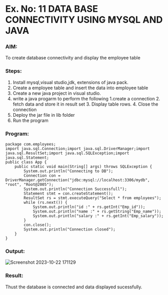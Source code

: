 # Ex. No: 11 DATA BASE CONNECTIVITY USING  MYSQL AND JAVA
### AIM: 
To create database connectivity and display the employee table 

### Steps:
1. Install mysql,visual studio,jdk, extensions of java pack.
2. Create a employee table and insert the data into employee table  
3. Create a new java project in visual studio.
4. write a java progarm to perform the following 1.create a connection 2. fetch data and store it in result set 3. Display table rows. 4. Close the connection
5. Deploy the jar file in lib folder 
6. Run the program

### Program:
```
package com.employees;
import java.sql.Connection;import java.sql.DriverManager;import java.sql.ResultSet;import java.sql.SQLException;import java.sql.Statement;
public class App {
	public static void main(String[] args) throws SQLException {
		System.out.println("Connecting to DB");
		Connection con = DriverManager.getConnection("jdbc:mysql://localhost:3306/mydb", "root", "Root@2005");
		System.out.println("Connection Successfull");
		Statement stmt = con.createStatement();
		ResultSet rs = stmt.executeQuery("Select * from employees");
		while (rs.next()) {
			System.out.println("id :" + rs.getInt("Emp_id"));
			System.out.println("name :" + rs.getString("Emp_name"));
			System.out.println("salary :" + rs.getInt("Emp_salary"));
		}
		con.close();
		System.out.println("Connection closed");
	}
}
```
### Output:
![Screenshot 2023-10-22 171129](https://github.com/Lakshmipriya2005/DBMS/assets/115525361/8ff7f7ea-9d1d-436b-b183-5536d74a6a18)

### Result:
Thust the database is connected and data displayed sucessfully.
